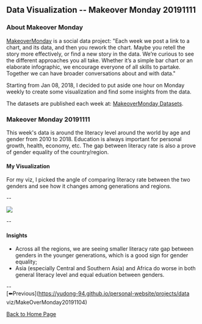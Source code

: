<head>
  <!-- Global site tag (gtag.js) - Google Analytics -->
<script async src="https://www.googletagmanager.com/gtag/js?id=UA-112502179-1"></script>
<script>
  window.dataLayer = window.dataLayer || [];
  function gtag(){dataLayer.push(arguments);}
  gtag('js', new Date());

  gtag('config', 'UA-112502179-1');
</script>
</head>


## Data Visualization -- Makeover Monday 20191111

### About Makeover Monday

[MakeoverMonday](http://www.makeovermonday.co.uk/) is a social data project:
"Each week we post a link to a chart, and its data, and then you rework the chart.
Maybe you retell the story more effectively, or find a new story in the data.
We’re curious to see the different approaches you all take. Whether it’s a simple bar chart or an elaborate infographic, we encourage everyone of all skills to partake.
Together we can have broader conversations about and with data."

Starting from Jan 08, 2018, I decided to put aside one hour on Monday weekly to create some visualization and find some insights from the data.

The datasets are published each week at: [MakeoverMonday Datasets](http://www.makeovermonday.co.uk/data/).

### Makeover Monday 20191111

This week's data is around the literacy level around the world by age and gender from 2010 to 2018. Education is always important for personal growth, health, economy, etc. The gap between literacy rate is also a prove of gender equality of the country/region.  

#### My Visualization

For my viz, I picked the angle of comparing literacy rate between the two genders and see how it changes among generations and regions.  

--  
<div class='tableauPlaceholder' id='viz1573861479774' style='position: relative'>
<noscript><a href='#'>
  <img alt=' ' src='https:&#47;&#47;public.tableau.com&#47;static&#47;images&#47;Ma&#47;MakeOverMonday20191111&#47;LiteracyGapbyGenderv1&#47;1_rss.png' style='border: none' />
</a></noscript>
<object class='tableauViz'  style='display:none;'>
  <param name='host_url' value='https%3A%2F%2Fpublic.tableau.com%2F' />
  <param name='embed_code_version' value='3' />
  <param name='site_root' value='' />
  <param name='name' value='MakeOverMonday20191111&#47;LiteracyGapbyGenderv1' />
  <param name='tabs' value='no' />
  <param name='toolbar' value='yes' />
  <param name='static_image' value='https:&#47;&#47;public.tableau.com&#47;static&#47;images&#47;Ma&#47;MakeOverMonday20191111&#47;LiteracyGapbyGenderv1&#47;1.png' />
  <param name='animate_transition' value='yes' />
  <param name='display_static_image' value='yes' />
  <param name='display_spinner' value='yes' />
  <param name='display_overlay' value='yes' />
  <param name='display_count' value='yes' />
</object></div>           
<script type='text/javascript'>       
  var divElement = document.getElementById('viz1573861479774');    
  var vizElement = divElement.getElementsByTagName('object')[0];      
  if ( divElement.offsetWidth > 800 ) { vizElement.style.width='1000px';vizElement.style.height='827px';} else if ( divElement.offsetWidth > 500 ) { vizElement.style.width='1000px';vizElement.style.height='827px';} else { vizElement.style.width='100%';vizElement.style.height='727px';}      
  var scriptElement = document.createElement('script');            
  scriptElement.src = 'https://public.tableau.com/javascripts/api/viz_v1.js';     
  vizElement.parentNode.insertBefore(scriptElement, vizElement);            
</script>
  
--  

#### Insights
* Across all the regions, we are seeing smaller literacy rate gap between genders in the younger generations, which is a good sign for gender equality;  
* Asia (especially Central and Southern Asia) and Africa do worse in both general literacy level and equal eduation between genders.  

--  
[⬅️Previous](https://yudong-94.github.io/personal-website/projects/data viz/MakeOverMonday20191104)
  
[Back to Home Page](https://yudong-94.github.io/personal-website/)
